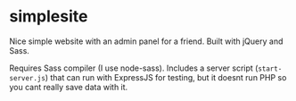 # simplesite
Nice simple website with an admin panel for a friend. Built with jQuery and Sass.

Requires Sass compiler (I use node-sass). Includes a server script (`start-server.js`) that can run with ExpressJS for testing, but it doesnt run PHP so you cant really save data with it.